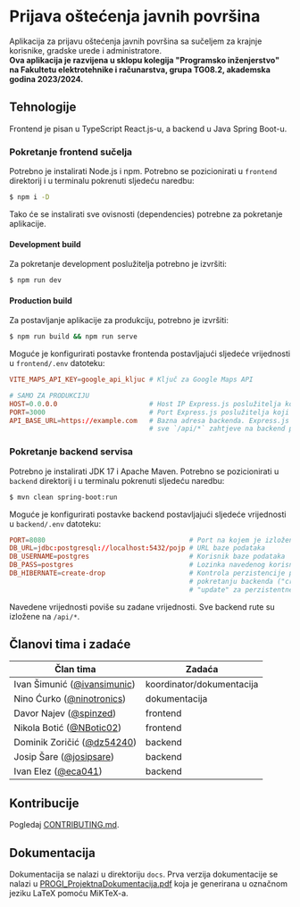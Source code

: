 # Prijava oštećenja javnih površina
Aplikacija za prijavu oštećenja javnih površina sa sučeljem za krajnje korisnike, gradske urede i administratore.  
**Ova aplikacija je razvijena u sklopu kolegija "Programsko inženjerstvo" na
Fakultetu elektrotehnike i računarstva, grupa TG08.2, akademska godina 2023/2024.**

## Tehnologije
Frontend je pisan u TypeScript React.js-u, a backend u Java Spring Boot-u.

### Pokretanje frontend sučelja
Potrebno je instalirati Node.js i npm. Potrebno se pozicionirati u `frontend` direktorij i
u terminalu pokrenuti sljedeću naredbu:
```sh
$ npm i -D
```
Tako će se instalirati sve ovisnosti (dependencies) potrebne za pokretanje aplikacije.  

#### Development build
Za pokretanje development poslužitelja potrebno je izvršiti:
```sh
$ npm run dev
```
#### Production build
Za postavljanje aplikacije za produkciju, potrebno je izvršiti:
```sh
$ npm run build && npm run serve
```

Moguće je konfigurirati postavke frontenda postavljajući sljedeće vrijednosti u `frontend/.env` datoteku:  
```toml
VITE_MAPS_API_KEY=google_api_kljuc # Ključ za Google Maps API

# SAMO ZA PRODUKCIJU
HOST=0.0.0.0                       # Host IP Express.js poslužitelja koji servira frontend
PORT=3000                          # Port Express.js poslužitelja koji servira frontend
API_BASE_URL=https://example.com   # Bazna adresa backenda. Express.js poslužitelj proxy-ja
                                   # sve `/api/*` zahtjeve na backend poslužitelj
```

### Pokretanje backend servisa
Potrebno je instalirati JDK 17 i Apache Maven. Potrebno se pozicionirati u `backend` direktorij i
u terminalu pokrenuti sljedeću naredbu:
```sh
$ mvn clean spring-boot:run
```
Moguće je konfigurirati postavke backend postavljajući sljedeće vrijednosti u `backend/.env` datoteku:  
```toml
PORT=8080                                    # Port na kojem je izložen API
DB_URL=jdbc:postgresql://localhost:5432/pojp # URL baze podataka
DB_USERNAME=postgres                         # Korisnik baze podataka
DB_PASS=postgres                             # Lozinka navedenog korisnika baze podataka
DB_HIBERNATE=create-drop                     # Kontrola perzistencije podataka pri ponovnom
                                             # pokretanju backenda ("create-drop" za resetiranje, 
                                             # "update" za perzistentne podatke)
```
Navedene vrijednosti poviše su zadane vrijednosti. Sve backend rute su izložene na `/api/*`.


## Članovi tima i zadaće
| **Član tima**                                                     | **Zadaća**                |
|-------------------------------------------------------------------|---------------------------|
| Ivan Šimunić ([@ivansimunic](https://www.github.com/ivansimunic)) | koordinator/dokumentacija |
| Nino Ćurko ([@ninotronics](https://www.github.com/ninotronics))   | dokumentacija             |
| Davor Najev ([@spinzed](https://www.github.com/spinzed))          | frontend                  |
| Nikola Botić ([@NBotic02](https://www.github.com/NBotic02))       | frontend                  |
| Dominik Zoričić ([@dz54240](https://www.github.com/dz54240))      | backend                   |
| Josip Šare ([@josipsare](https://www.github.com/josipsare))       | backend                   |
| Ivan Elez ([@eca041](https://www.github.com/eca041))              | backend                   |

## Kontribucije
Pogledaj [CONTRIBUTING.md](https://github.com/VelicanstveniTimRaketa/prijava-ostecenja-javnih-povrsina/blob/master/CONTRIBUTING.md).

## Dokumentacija
Dokumentacija se nalazi u direktoriju `docs`. Prva verzija dokumentacije se nalazi u [PROGI_ProjektnaDokumentacija.pdf](https://github.com/VelicanstveniTimRaketa/prijava-ostecenja-javnih-povrsina/blob/master/docs/PROGI_ProjektnaDokumentacija.pdf) koja je generirana u označnom jeziku LaTeX pomoću MiKTeX-a.
